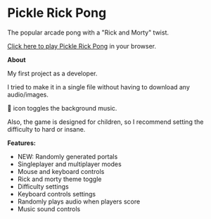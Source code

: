 # Pickle Rick Pong

The popular arcade pong with a "Rick and Morty" twist.

[Click here to play Pickle Rick Pong](https://pickle-rick-pong.herokuapp.com// "Pickle Rick Pong") in your browser.


**About**

My first project as a developer.

I tried to make it in a single file without having to download any audio/images.

:loudspeaker: icon toggles the background music.

Also, the game is designed for children, so I recommend setting the difficulty to hard or insane.

**Features:**
 * NEW: Randomly generated portals
 * Singleplayer and multiplayer modes
 * Mouse and keyboard controls
 * Rick and morty theme toggle
 * Difficulty settings
 * Keyboard controls settings
 * Randomly plays audio when players score
 * Music sound controls




